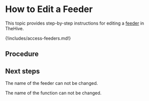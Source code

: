 # How to Edit a Feeder

This topic provides step-by-step instructions for editing a [feeder](about-feeders.md) in TheHive.

{!includes/access-feeders.md!}

## Procedure

## Next steps


The name of the feeder can not be changed.

The name of the function can not be changed.